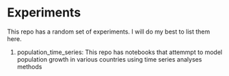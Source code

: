 Experiments
===========

This repo has a random set of experiments. I will do my best to list them here.

1. population_time_series: This repo has notebooks that attemmpt to model population growth in various countries using time series analyses methods
